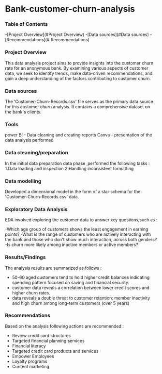 # Bank-customer-churn-analysis

### Table of Contents

-[Project Overview](#Project Overview)
-[Data sources](#Data sources)
-[Recommendations](# Recommendations)
### Project Overview 

This data analysis project aims to provide insights into the customer churn rate for an anonymous bank. By examining various aspects of customer data, we seek to identify trends, make data-driven recommendations, and gain a deep understanding of the factors contributing to customer churn.
### Data sources
The 'Customer-Churn-Records.csv' file serves as the primary data source for this customer churn analysis. It contains a comprehensive dataset on the bank's clients.
### Tools
power BI - Data cleaning and creating reports
Canva - presentation of the data analysis performed
### Data cleaning/preparation
In the initial data preparation data phase ,performed the following tasks :
    1.Data loading and inspection
    2.Handling inconsistent formatting
### Data modelling
Developed a dimensional model in the form of a star schema for the 'Customer-Churn-Records.csv' data.
### Exploratory Data Analysis
EDA involved exploring the customer data to answer key questions,such as :

-Which age group of customers shows the least engagement in earning points?
-What is the range of customers who are actively interacting with the bank and those who don't show much interaction, across both genders?
-Is churn more likely among inactive members or active members?
### Results/Findings
The analysis results are summarized as follows :

- 50-60 aged customers tend to hold higher credit balances indicating spending pattern focused on saving and financial security.
- customer data reveals a correlation between lower credit scores and higher churn rates.
- data reveals a double threat to customer retention: member inactivity and high churn among long-term customers (over 5 years)
### Recommendations
Based on the analysis following actions are recommended :

- Review credit card structures
- Targeted financial planning services
- Financial literacy
- Targeted credit card products and services
- Empower Employees
- Loyalty programs
- Content marketing
